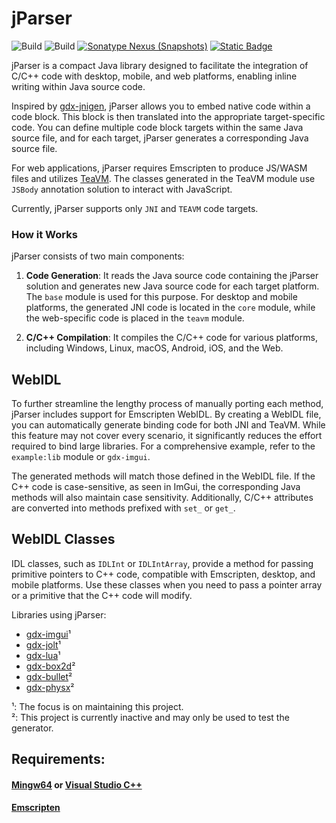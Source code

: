 # jParser

![Build](https://github.com/xpenatan/jParser/actions/workflows/release.yml/badge.svg)
![Build](https://github.com/xpenatan/jParser/actions/workflows/snapshot.yml/badge.svg)
[![Sonatype Nexus (Snapshots)](https://img.shields.io/nexus/releases/com.github.xpenatan.jParser/jParser-core?nexusVersion=2&server=https%3A%2F%2Foss.sonatype.org&label=release)](https://repo.maven.apache.org/maven2/com/github/xpenatan/jParser/)
[![Static Badge](https://img.shields.io/badge/snapshot---SNAPSHOT-red)](https://oss.sonatype.org/content/repositories/snapshots/com/github/xpenatan/jParser/)

jParser is a compact Java library designed to facilitate the integration of C/C++ code with desktop, mobile, and web platforms, enabling inline writing within Java source code.

Inspired by [gdx-jnigen](https://github.com/libgdx/gdx-jnigen), jParser allows you to embed native code within a code block. This block is then translated into the appropriate target-specific code. You can define multiple code block targets within the same Java source file, and for each target, jParser generates a corresponding Java source file.

For web applications, jParser requires Emscripten to produce JS/WASM files and utilizes [TeaVM](https://github.com/konsoletyper/teavm). The classes generated in the TeaVM module use `JSBody` annotation solution to interact with JavaScript.

Currently, jParser supports only `JNI` and `TEAVM` code targets.

### How it Works
jParser consists of two main components:

1. **Code Generation**: It reads the Java source code containing the jParser solution and generates new Java source code for each target platform. The `base` module is used for this purpose. For desktop and mobile platforms, the generated JNI code is located in the `core` module, while the web-specific code is placed in the `teavm` module.

2. **C/C++ Compilation**: It compiles the C/C++ code for various platforms, including Windows, Linux, macOS, Android, iOS, and the Web.

## WebIDL
To further streamline the lengthy process of manually porting each method, jParser includes support for Emscripten WebIDL. By creating a WebIDL file, you can automatically generate binding code for both JNI and TeaVM. While this feature may not cover every scenario, it significantly reduces the effort required to bind large libraries. For a comprehensive example, refer to the `example:lib` module or `gdx-imgui`.

The generated methods will match those defined in the WebIDL file. If the C++ code is case-sensitive, as seen in ImGui, the corresponding Java methods will also maintain case sensitivity. Additionally, C/C++ attributes are converted into methods prefixed with `set_` or `get_`.

## WebIDL Classes
IDL classes, such as `IDLInt` or `IDLIntArray`, provide a method for passing primitive pointers to C++ code, compatible with Emscripten, desktop, and mobile platforms. Use these classes when you need to pass a pointer array or a primitive that the C++ code will modify.

Libraries using jParser: <br>
- [gdx-imgui](https://github.com/xpenatan/gdx-imgui)¹
- [gdx-jolt](https://github.com/xpenatan/gdx-jolt)¹
- [gdx-lua](https://github.com/xpenatan/gdx-lua)¹
- [gdx-box2d](https://github.com/xpenatan/gdx-box2d)²
- [gdx-bullet](https://github.com/xpenatan/gdx-bullet)²
- [gdx-physx](https://github.com/xpenatan/gdx-physx)²

¹: The focus is on maintaining this project. <br>
²: This project is currently inactive and may only be used to test the generator.

## Requirements:
#### [Mingw64](https://github.com/niXman/mingw-builds-binaries/releases) or [Visual Studio C++](https://visualstudio.microsoft.com/vs/community/)
#### [Emscripten](https://emscripten.org/)

